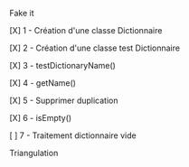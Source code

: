 Fake it

[X] 1 - Création d'une classe Dictionnaire

[X] 2 - Création d'une classe test Dictionnaire

[X] 3 - testDictionaryName()

[X] 4 - getName()

[X] 5 - Supprimer duplication

[X] 6 - isEmpty()  

[  ] 7 - Traitement dictionnaire vide



Triangulation